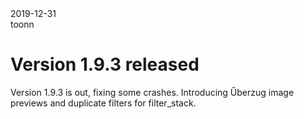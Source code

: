 <div class="metadata date">2019-12-31</div>
<div class="metadata author">toonn</div>

# Version 1.9.3 released

Version 1.9.3 is out, fixing some crashes. Introducing Űberzug image previews
and duplicate filters for filter_stack.
